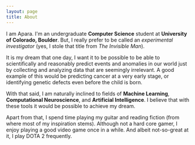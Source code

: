 ```yaml
---
layout: page
title: About
---
```


I am Apara. I'm an undergraduate **Computer Science** student at **University of Colorado, Boulder**.
But, I really prefer to be called an *experimental investigator* (yes, I stole that title from *The Invisible Man*).

It is my dream that one day, I want it to be possible to be able to scientifically and reasonably predict events and anomalies in our world just by collecting and analyzing data that are seemingly irrelevant.
A good example of this would be predicting cancer at a very early stage, or identifying genetic defects even before the child is born.

With that said, I am naturally inclined to fields of **Machine Learning**, **Computational Neuroscience**, and **Artificial Intelligence**. I believe that with these tools it would be possible to achieve my dream.

Apart from that, I spend time playing my guitar and reading fiction (from where most of my inspiration stems).
Although not a hard core gamer, I enjoy playing a good video game once in a while. And albeit not-so-great at it, I play DOTA 2 frequently.
